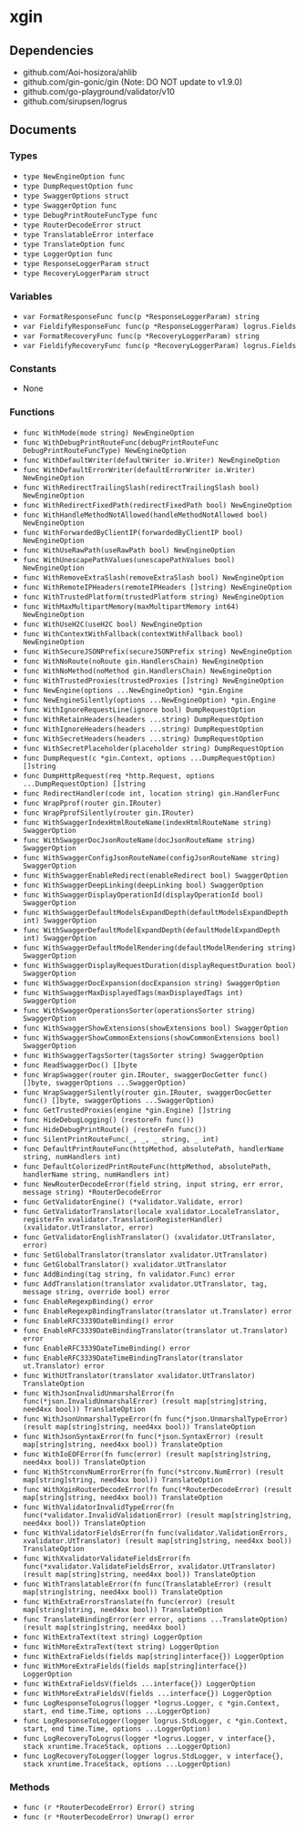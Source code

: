 # xgin

## Dependencies

+ github.com/Aoi-hosizora/ahlib
+ github.com/gin-gonic/gin (Note: DO NOT update to v1.9.0)
+ github.com/go-playground/validator/v10
+ github.com/sirupsen/logrus

## Documents

### Types

+ `type NewEngineOption func`
+ `type DumpRequestOption func`
+ `type SwaggerOptions struct`
+ `type SwaggerOption func`
+ `type DebugPrintRouteFuncType func`
+ `type RouterDecodeError struct`
+ `type TranslatableError interface`
+ `type TranslateOption func`
+ `type LoggerOption func`
+ `type ResponseLoggerParam struct`
+ `type RecoveryLoggerParam struct`

### Variables

+ `var FormatResponseFunc func(p *ResponseLoggerParam) string`
+ `var FieldifyResponseFunc func(p *ResponseLoggerParam) logrus.Fields`
+ `var FormatRecoveryFunc func(p *RecoveryLoggerParam) string`
+ `var FieldifyRecoveryFunc func(p *RecoveryLoggerParam) logrus.Fields`

### Constants

+ None

### Functions

+ `func WithMode(mode string) NewEngineOption`
+ `func WithDebugPrintRouteFunc(debugPrintRouteFunc DebugPrintRouteFuncType) NewEngineOption`
+ `func WithDefaultWriter(defaultWriter io.Writer) NewEngineOption`
+ `func WithDefaultErrorWriter(defaultErrorWriter io.Writer) NewEngineOption`
+ `func WithRedirectTrailingSlash(redirectTrailingSlash bool) NewEngineOption`
+ `func WithRedirectFixedPath(redirectFixedPath bool) NewEngineOption`
+ `func WithHandleMethodNotAllowed(handleMethodNotAllowed bool) NewEngineOption`
+ `func WithForwardedByClientIP(forwardedByClientIP bool) NewEngineOption`
+ `func WithUseRawPath(useRawPath bool) NewEngineOption`
+ `func WithUnescapePathValues(unescapePathValues bool) NewEngineOption`
+ `func WithRemoveExtraSlash(removeExtraSlash bool) NewEngineOption`
+ `func WithRemoteIPHeaders(remoteIPHeaders []string) NewEngineOption`
+ `func WithTrustedPlatform(trustedPlatform string) NewEngineOption`
+ `func WithMaxMultipartMemory(maxMultipartMemory int64) NewEngineOption`
+ `func WithUseH2C(useH2C bool) NewEngineOption`
+ `func WithContextWithFallback(contextWithFallback bool) NewEngineOption`
+ `func WithSecureJSONPrefix(secureJSONPrefix string) NewEngineOption`
+ `func WithNoRoute(noRoute gin.HandlersChain) NewEngineOption`
+ `func WithNoMethod(noMethod gin.HandlersChain) NewEngineOption`
+ `func WithTrustedProxies(trustedProxies []string) NewEngineOption`
+ `func NewEngine(options ...NewEngineOption) *gin.Engine`
+ `func NewEngineSilently(options ...NewEngineOption) *gin.Engine`
+ `func WithIgnoreRequestLine(ignore bool) DumpRequestOption`
+ `func WithRetainHeaders(headers ...string) DumpRequestOption`
+ `func WithIgnoreHeaders(headers ...string) DumpRequestOption`
+ `func WithSecretHeaders(headers ...string) DumpRequestOption`
+ `func WithSecretPlaceholder(placeholder string) DumpRequestOption`
+ `func DumpRequest(c *gin.Context, options ...DumpRequestOption) []string`
+ `func DumpHttpRequest(req *http.Request, options ...DumpRequestOption) []string`
+ `func RedirectHandler(code int, location string) gin.HandlerFunc`
+ `func WrapPprof(router gin.IRouter)`
+ `func WrapPprofSilently(router gin.IRouter)`
+ `func WithSwaggerIndexHtmlRouteName(indexHtmlRouteName string) SwaggerOption`
+ `func WithSwaggerDocJsonRouteName(docJsonRouteName string) SwaggerOption`
+ `func WithSwaggerConfigJsonRouteName(configJsonRouteName string) SwaggerOption`
+ `func WithSwaggerEnableRedirect(enableRedirect bool) SwaggerOption`
+ `func WithSwaggerDeepLinking(deepLinking bool) SwaggerOption`
+ `func WithSwaggerDisplayOperationId(displayOperationId bool) SwaggerOption`
+ `func WithSwaggerDefaultModelsExpandDepth(defaultModelsExpandDepth int) SwaggerOption`
+ `func WithSwaggerDefaultModelExpandDepth(defaultModelExpandDepth int) SwaggerOption`
+ `func WithSwaggerDefaultModelRendering(defaultModelRendering string) SwaggerOption`
+ `func WithSwaggerDisplayRequestDuration(displayRequestDuration bool) SwaggerOption`
+ `func WithSwaggerDocExpansion(docExpansion string) SwaggerOption`
+ `func WithSwaggerMaxDisplayedTags(maxDisplayedTags int) SwaggerOption`
+ `func WithSwaggerOperationsSorter(operationsSorter string) SwaggerOption`
+ `func WithSwaggerShowExtensions(showExtensions bool) SwaggerOption`
+ `func WithSwaggerShowCommonExtensions(showCommonExtensions bool) SwaggerOption`
+ `func WithSwaggerTagsSorter(tagsSorter string) SwaggerOption`
+ `func ReadSwaggerDoc() []byte`
+ `func WrapSwagger(router gin.IRouter, swaggerDocGetter func() []byte, swaggerOptions ...SwaggerOption)`
+ `func WrapSwaggerSilently(router gin.IRouter, swaggerDocGetter func() []byte, swaggerOptions ...SwaggerOption)`
+ `func GetTrustedProxies(engine *gin.Engine) []string`
+ `func HideDebugLogging() (restoreFn func())`
+ `func HideDebugPrintRoute() (restoreFn func())`
+ `func SilentPrintRouteFunc(_, _, _ string, _ int)`
+ `func DefaultPrintRouteFunc(httpMethod, absolutePath, handlerName string, numHandlers int)`
+ `func DefaultColorizedPrintRouteFunc(httpMethod, absolutePath, handlerName string, numHandlers int)`
+ `func NewRouterDecodeError(field string, input string, err error, message string) *RouterDecodeError`
+ `func GetValidatorEngine() (*validator.Validate, error)`
+ `func GetValidatorTranslator(locale xvalidator.LocaleTranslator, registerFn xvalidator.TranslationRegisterHandler) (xvalidator.UtTranslator, error)`
+ `func GetValidatorEnglishTranslator() (xvalidator.UtTranslator, error)`
+ `func SetGlobalTranslator(translator xvalidator.UtTranslator)`
+ `func GetGlobalTranslator() xvalidator.UtTranslator`
+ `func AddBinding(tag string, fn validator.Func) error`
+ `func AddTranslation(translator xvalidator.UtTranslator, tag, message string, override bool) error`
+ `func EnableRegexpBinding() error`
+ `func EnableRegexpBindingTranslator(translator ut.Translator) error`
+ `func EnableRFC3339DateBinding() error`
+ `func EnableRFC3339DateBindingTranslator(translator ut.Translator) error`
+ `func EnableRFC3339DateTimeBinding() error`
+ `func EnableRFC3339DateTimeBindingTranslator(translator ut.Translator) error`
+ `func WithUtTranslator(translator xvalidator.UtTranslator) TranslateOption`
+ `func WithJsonInvalidUnmarshalError(fn func(*json.InvalidUnmarshalError) (result map[string]string, need4xx bool)) TranslateOption`
+ `func WithJsonUnmarshalTypeError(fn func(*json.UnmarshalTypeError) (result map[string]string, need4xx bool)) TranslateOption`
+ `func WithJsonSyntaxError(fn func(*json.SyntaxError) (result map[string]string, need4xx bool)) TranslateOption`
+ `func WithIoEOFError(fn func(error) (result map[string]string, need4xx bool)) TranslateOption`
+ `func WithStrconvNumErrorError(fn func(*strconv.NumError) (result map[string]string, need4xx bool)) TranslateOption`
+ `func WithXginRouterDecodeError(fn func(*RouterDecodeError) (result map[string]string, need4xx bool)) TranslateOption`
+ `func WithValidatorInvalidTypeError(fn func(*validator.InvalidValidationError) (result map[string]string, need4xx bool)) TranslateOption`
+ `func WithValidatorFieldsError(fn func(validator.ValidationErrors, xvalidator.UtTranslator) (result map[string]string, need4xx bool)) TranslateOption`
+ `func WithXvalidatorValidateFieldsError(fn func(*xvalidator.ValidateFieldsError, xvalidator.UtTranslator) (result map[string]string, need4xx bool)) TranslateOption`
+ `func WithTranslatableError(fn func(TranslatableError) (result map[string]string, need4xx bool)) TranslateOption`
+ `func WithExtraErrorsTranslate(fn func(error) (result map[string]string, need4xx bool)) TranslateOption`
+ `func TranslateBindingError(err error, options ...TranslateOption) (result map[string]string, need4xx bool)`
+ `func WithExtraText(text string) LoggerOption`
+ `func WithMoreExtraText(text string) LoggerOption`
+ `func WithExtraFields(fields map[string]interface{}) LoggerOption`
+ `func WithMoreExtraFields(fields map[string]interface{}) LoggerOption`
+ `func WithExtraFieldsV(fields ...interface{}) LoggerOption`
+ `func WithMoreExtraFieldsV(fields ...interface{}) LoggerOption`
+ `func LogResponseToLogrus(logger *logrus.Logger, c *gin.Context, start, end time.Time, options ...LoggerOption)`
+ `func LogResponseToLogger(logger logrus.StdLogger, c *gin.Context, start, end time.Time, options ...LoggerOption)`
+ `func LogRecoveryToLogrus(logger *logrus.Logger, v interface{}, stack xruntime.TraceStack, options ...LoggerOption)`
+ `func LogRecoveryToLogger(logger logrus.StdLogger, v interface{}, stack xruntime.TraceStack, options ...LoggerOption)`

### Methods

+ `func (r *RouterDecodeError) Error() string`
+ `func (r *RouterDecodeError) Unwrap() error`
